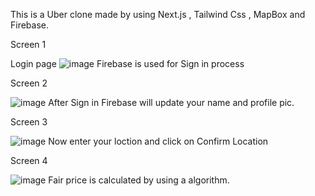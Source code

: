 This is a Uber clone made by using Next.js , Tailwind Css , MapBox and Firebase.

Screen 1

Login page
![image](https://user-images.githubusercontent.com/94830605/193873044-70abe931-27a3-4713-b933-5ee61e4a93b9.png)
Firebase is used for Sign in process


Screen 2

![image](https://user-images.githubusercontent.com/94830605/193873366-1c545934-03f6-4c8d-bffc-7212ec9e6e78.png)
After Sign in Firebase will update your name and profile pic.


Screen 3

![image](https://user-images.githubusercontent.com/94830605/193874893-48516e83-4fe2-424c-aac0-502388b84b64.png)
Now enter your loction and click on Confirm Location

Screen 4

![image](https://user-images.githubusercontent.com/94830605/193875253-5a36f081-1e4f-45c8-a3f9-cf492812ef73.png)
Fair price is calculated by using a algorithm.


